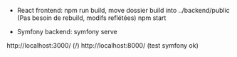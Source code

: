 

* React frontend:
npm run build, move dossier build into ../backend/public (Pas besoin de rebuild, modifs reflétées)
npm start

* Symfony backend:
symfony serve


http://localhost:3000/ (/)
http://localhost:8000/ (test symfony ok)